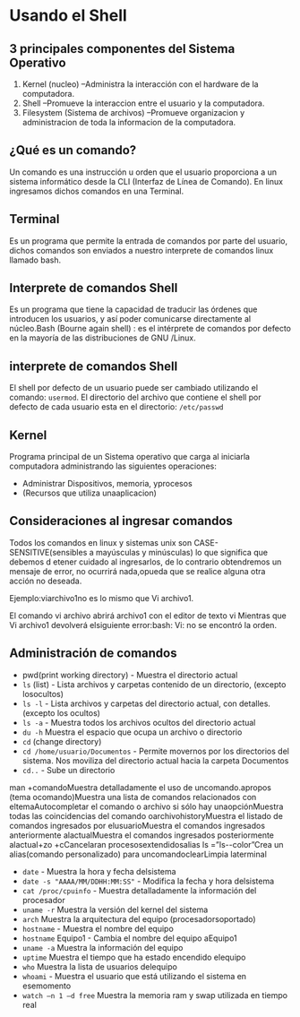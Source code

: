 # Usando el Shell
## 3 principales componentes del Sistema Operativo
1. Kernel (nucleo) –Administra la interacción con el hardware de la computadora.
1. Shell –Promueve la interaccion entre el usuario y la computadora.
1. Filesystem (Sistema de archivos) –Promueve organizacion y administracion de toda la informacion de la computadora.

## ¿Qué es un comando?
Un comando es una instrucción u orden que el usuario proporciona a un sistema informático desde la CLI (Interfaz de Línea de Comando). En linux ingresamos dichos comandos en una Terminal.

## Terminal
Es un programa que permite la entrada de comandos por parte del usuario, dichos comandos son enviados a nuestro interprete de comandos linux llamado bash.

## Interprete de comandos Shell
Es un programa que tiene la capacidad de traducir las órdenes que introducen los usuarios, y así poder comunicarse directamente al núcleo.Bash (Bourne again shell) : es el intérprete de comandos por defecto en la  mayoría de las distribuciones de GNU /Linux.

## interprete de comandos Shell
El shell por defecto de un usuario puede ser cambiado utilizando el comando: `usermod`.
El directorio del archivo que contiene el shell por defecto de cada  usuario esta en el directorio: `/etc/passwd`

## Kernel
Programa principal de un Sistema operativo que carga al iniciarla computadora administrando las siguientes operaciones:
* Administrar Dispositivos, memoria, yprocesos
* (Recursos que utiliza unaaplicacion)

## Consideraciones al ingresar comandos
Todos los comandos en linux y sistemas unix son CASE-SENSITIVE(sensibles a  mayúsculas y minúsculas) lo que significa que debemos d etener cuidado al ingresarlos, de lo contrario obtendremos un mensaje de error, no ocurrirá nada,opueda que se realice alguna otra acción no deseada. 

Ejemplo:viarchivo1no es lo mismo que Vi archivo1.

El comando vi archivo abrirá archivo1 con el editor de texto vi 
Mientras que Vi archivo1 devolverá elsiguiente error:bash: Vi: no se encontró la orden.

## Administración de comandos
* pwd(print working directory) - Muestra el directorio actual
* `ls` (list) - Lista archivos y carpetas contenido de un directorio, (excepto losocultos)
* `ls -l` - Lista archivos y carpetas del directorio actual, con detalles. (excepto los ocultos)
* `ls -a` - Muestra todos los archivos ocultos del directorio actual
* `du -h` Muestra el espacio que ocupa un archivo o directorio 
* `cd` (change directory)
* `cd /home/usuario/Documentos` - Permite movernos por los directorios del sistema. Nos moviliza del directorio actual hacia la carpeta Documentos
* `cd..` - Sube un directorio

man +comandoMuestra detalladamente el uso de uncomando.apropos (tema ocomando)Muestra una lista de comandos relacionados con eltema<Tab>Autocompletar el comando o archivo si sólo hay unaopción<Tab><Tab>Muestra todas las coincidencias del comando oarchivohistoryMuestra el listado de comandos ingresados por elusuario<Flechaarriba>Muestra el comandos ingresados anteriormente alactual<Flechaabajo>Muestra el comandos ingresados posteriormente alactual<ctrl>+zo<ctrl> +cCancelaran procesosextendidosalias ls =”ls--color”Crea un alias(comando personalizado) para uncomandoclearLimpia laterminal


* `date` - Muestra la hora y fecha delsistema
* `date -s "AAAA/MM/DDHH:MM:SS"` - Modifica la fecha y hora delsistema
* `cat /proc/cpuinfo` - Muestra detalladamente la información del procesador
* `uname -r` Muestra la versión del kernel del sistema 
* `arch` Muestra la arquitectura del equipo (procesadorsoportado)
* `hostname` - Muestra el nombre del equipo
* `hostname` Equipo1 - Cambia el nombre del equipo aEquipo1
* `uname -a` Muestra la información del equipo
* `uptime` Muestra el tiempo que ha estado encendido elequipo
* `who` Muestra la lista de usuarios delequipo
* `whoami` - Muestra el usuario que está utilizando el sistema en esemomento
* `watch –n 1 –d free` Muestra la memoria ram y swap utilizada en tiempo real